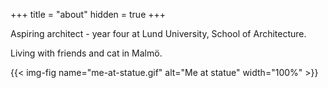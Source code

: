 +++
title = "about"
hidden = true 
+++

Aspiring architect - year four at Lund University, School of Architecture.

Living with friends and cat in Malmö.

{{< img-fig name="me-at-statue.gif" alt="Me at statue" width="100%" >}}
